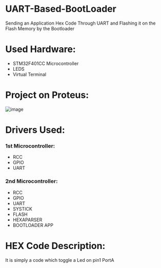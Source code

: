 # UART-Based-BootLoader
Sending an Application Hex Code Through UART and Flashing it on the Flash Memory by the Bootloader
# Used Hardware:
* STM32F401CC Microcontroller
* LEDS
* Virtual Terminal
# Project on Proteus:
![image](https://github.com/AmrWahid51/UART-Based-BootLoader/assets/145209640/c5befeb3-696a-44eb-879d-91b1f85dd2ab)
# Drivers Used:
### 1st Microcontroller:
 * RCC
 * GPIO
 * UART
   
### 2nd Microcontroller:
 * RCC
 * GPIO
 * UART
 * SYSTICK
 * FLASH
 * HEXAPARSER
 * BOOTLOADER APP

# HEX Code Description:
It is simply a code which toggle a Led on pin1 PortA
